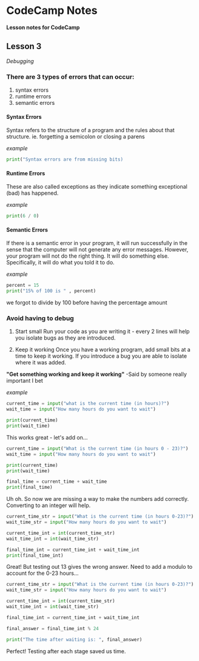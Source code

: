 # CodeCamp Notes

**Lesson notes for CodeCamp**

## Lesson 3
*Debugging*

### There are 3 types of errors that can occur:
1. syntax errors
2. runtime errors
3. semantic errors

#### Syntax Errors
Syntax refers to the structure of a program and the rules about that structure.
ie. forgetting a semicolon or closing a parens

*example* 
```python
print("Syntax errors are from missing bits)
```

#### Runtime Errors
These are also called exceptions as they indicate something exceptional (bad) has happened.

*example*
```python
print(6 / 0)
```

#### Semantic Errors
If there is a semantic error in your program, it will run successfully in the sense that the computer will not generate any error messages. However, your program will not do the right thing. It will do something else. Specifically, it will do what you told it to do.

*example*
```python
percent = 15
print("15% of 100 is " , percent)
```
we forgot to divide by 100 before having the percentage amount

### Avoid having to debug
1. Start small
Run your code as you are writing it - every 2 lines will help you isolate bugs as they are introduced.

2. Keep it working 
Once you have a working program, add small bits at a time to keep it working. If you introduce a bug you are able to isolate where it was added.

__**"Get something working and keep it working"**__
-Said by someone really important I bet

*example*
``` python
current_time = input("what is the current time (in hours)?")
wait_time = input("How many hours do you want to wait")

print(current_time)
print(wait_time)
```
This works great - let's add on...

``` python
current_time = input("What is the current time (in hours 0 - 23)?")
wait_time = input("How many hours do you want to wait")

print(current_time)
print(wait_time)

final_time = current_time + wait_time
print(final_time)
```
Uh oh. So now we are missing a way to make the numbers add correctly. Converting to an integer will help.

``` python
current_time_str = input("What is the current time (in hours 0-23)?")
wait_time_str = input("How many hours do you want to wait")

current_time_int = int(current_time_str)
wait_time_int = int(wait_time_str)

final_time_int = current_time_int + wait_time_int
print(final_time_int)
```
Great! But testing out 13 gives the wrong answer. Need to add a modulo to account for the 0-23 hours...

``` python
current_time_str = input("What is the current time (in hours 0-23)?")
wait_time_str = input("How many hours do you want to wait")

current_time_int = int(current_time_str)
wait_time_int = int(wait_time_str)

final_time_int = current_time_int + wait_time_int

final_answer = final_time_int % 24

print("The time after waiting is: ", final_answer)
```

Perfect! Testing after each stage saved us time.

